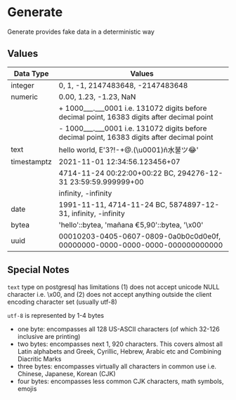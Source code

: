 # Generate

Generate provides fake data in a deterministic way

## Values

| Data Type   | Values                                                                                      |
| ----------- | ------------------------------------------------------------------------------------------- |
| integer     | 0, 1, -1, 2147483648, -2147483648                                                           |
| numeric     | 0.00, 1.23, -1.23, NaN                                                                      |
|             | + 1000___.___0001 i.e. 131072 digits before decimal point, 16383 digits after decimal point |
|             | - 1000___.___0001 i.e. 131072 digits before decimal point, 16383 digits after decimal point |
| text        | hello world, E'3?!-+@.(\u0001)ñ水불ツ😂'                                                     |
| timestamptz | 2021-11-01 12:34:56.123456+07                                                               |
|             | 4714-11-24 00:22:00+00:22 BC, 294276-12-31 23:59:59.999999+00                               |
|             | infinity, -infinity                                                                         |
| date        | 1991-11-11, 4714-11-24 BC, 5874897-12-31, infinity, -infinity                               |
| bytea       | 'hello'::bytea, 'mañana €5,90'::bytea, '\x00'                                               |
| uuid        | 00010203-0405-0607-0809-0a0b0c0d0e0f, 00000000-0000-0000-0000-000000000000                  |

## Special Notes

`text` type on postgresql has limitations (1) does not accept unicode NULL character i.e. \x00, and (2) does not accept anything outside the client encoding character set (usually utf-8)

`utf-8` is represented by 1-4 bytes

- one byte: encompasses all 128 US-ASCII characters (of which 32-126 inclusive are printing)
- two bytes: encompasses next 1, 920 characters. This covers almost all Latin alphabets and Greek, Cyrillic, Hebrew, Arabic etc and Combining Diacritic Marks
- three bytes: encompasses virtually all characters in common use i.e. Chinese, Japanese, Korean (CJK)
- four bytes: encompasses less common CJK characters, math symbols, emojis
